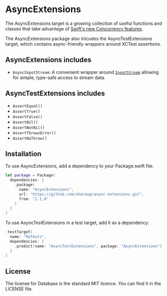 # AsyncExtensions

The AsyncExtensions target is a growing collection of useful functions and classes that take advantage of [Swift's new Concurrency features](https://developer.apple.com/documentation/swift/swift_standard_library/concurrency).

The AsyncExtensions package also inlcudes the AsyncTestExtensions target, which contains async-friendly wrappers around XCTest assertions.

## AsyncExtensions includes

- `AsyncInputStream`: A convenient wrapper around [`InputStream`](https://developer.apple.com/documentation/foundation/inputstream) allowing for simple, type-safe access to stream data.

## AsyncTestExtensions includes

- `AssertEqual()`
- `AssertTrue()`
- `AssertFalse()`
- `AssertNil()`
- `AssertNotNil()`
- `AssertThrowsError()`
- `AssertNoThrow()`

## Installation

To use AsyncExtensions, add a dependency to your Package.swift file:

```swift
let package = Package(
  dependencies: [
    .package(
      name: "AsyncExtensions",
      url: "https://github.com/shareup/async-extensions.git",
      from: "1.1.0"
    )
  ]
)
```

To use AsyncTestExtensions in a test target, add it as a dependency:

```swift
.testTarget(
  name: "MyTests",
  dependencies: [
    .product(name: "AsyncTestExtensions", package: "AsyncExtensions")
  ]
)
```

## License

The license for Database is the standard MIT licence. You can find it in the LICENSE file.
